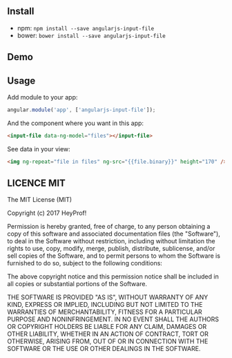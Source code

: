 ## Install

- npm: `npm install --save angularjs-input-file`
- bower: `bower install --save angularjs-input-file`

## Demo

<input-file data-ng-model="files"></input-file>

## Usage

Add module to your app:

```javascript
angular.module('app', ['angularjs-input-file']);
```

And the component where you want in this app:

```html
<input-file data-ng-model="files"></input-file>
```

See data in your view:

```html
<img ng-repeat="file in files" ng-src="{{file.binary}}" height="170" />
```

## LICENCE MIT

The MIT License (MIT)

Copyright (c) 2017 HeyProf!

Permission is hereby granted, free of charge, to any person obtaining a copy
of this software and associated documentation files (the "Software"), to deal
in the Software without restriction, including without limitation the rights
to use, copy, modify, merge, publish, distribute, sublicense, and/or sell
copies of the Software, and to permit persons to whom the Software is
furnished to do so, subject to the following conditions:

The above copyright notice and this permission notice shall be included in all
copies or substantial portions of the Software.

THE SOFTWARE IS PROVIDED "AS IS", WITHOUT WARRANTY OF ANY KIND, EXPRESS OR
IMPLIED, INCLUDING BUT NOT LIMITED TO THE WARRANTIES OF MERCHANTABILITY,
FITNESS FOR A PARTICULAR PURPOSE AND NONINFRINGEMENT. IN NO EVENT SHALL THE
AUTHORS OR COPYRIGHT HOLDERS BE LIABLE FOR ANY CLAIM, DAMAGES OR OTHER
LIABILITY, WHETHER IN AN ACTION OF CONTRACT, TORT OR OTHERWISE, ARISING FROM,
OUT OF OR IN CONNECTION WITH THE SOFTWARE OR THE USE OR OTHER DEALINGS IN THE
SOFTWARE.
